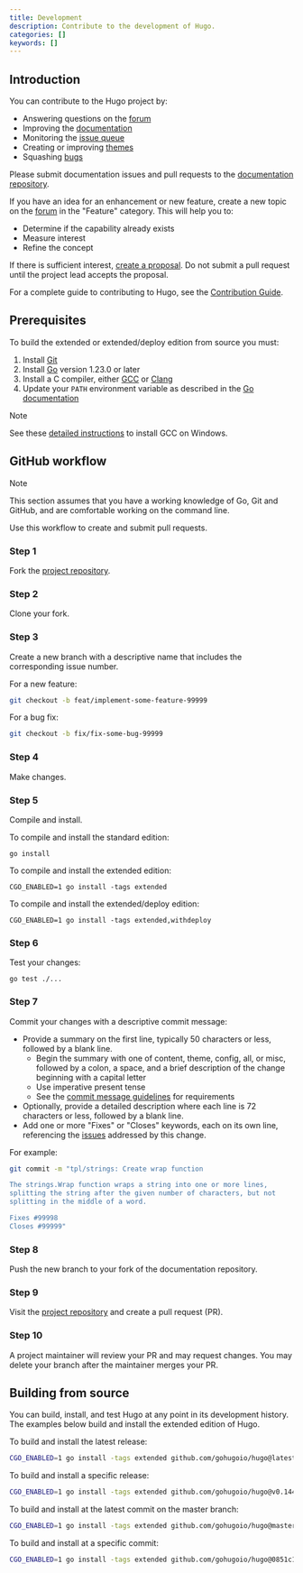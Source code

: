 ```yaml
---
title: Development
description: Contribute to the development of Hugo.
categories: []
keywords: []
---
```


## Introduction

You can contribute to the Hugo project by:

- Answering questions on the [forum]
- Improving the [documentation]
- Monitoring the [issue queue]
- Creating or improving [themes]
- Squashing [bugs]

Please submit documentation issues and pull requests to the [documentation repository].

If you have an idea for an enhancement or new feature, create a new topic on the [forum] in the "Feature" category. This will help you to:

- Determine if the capability already exists
- Measure interest
- Refine the concept

If there is sufficient interest, [create a proposal]. Do not submit a pull request until the project lead accepts the proposal.

For a complete guide to contributing to Hugo, see the [Contribution Guide].

## Prerequisites

To build the extended or extended/deploy edition from source you must:

1. Install [Git]
1. Install [Go] version 1.23.0 or later
1. Install a C compiler, either [GCC] or [Clang]
1. Update your `PATH` environment variable as described in the [Go documentation]

> [!note]
> See these [detailed instructions](https://discourse.gohugo.io/t/41370) to install GCC on Windows.

## GitHub workflow

> [!note]
> This section assumes that you have a working knowledge of Go, Git and GitHub, and are comfortable working on the command line.

Use this workflow to create and submit pull requests.

### Step 1

Fork the [project repository].

### Step 2

Clone your fork.

### Step 3

Create a new branch with a descriptive name that includes the corresponding issue number.

For a new feature:

```sh
git checkout -b feat/implement-some-feature-99999
```

For a bug fix:

```sh
git checkout -b fix/fix-some-bug-99999
```

### Step 4

Make changes.

### Step 5

Compile and install.

To compile and install the standard edition:

```text
go install
```

To compile and install the extended edition:

```text
CGO_ENABLED=1 go install -tags extended
```

To compile and install the extended/deploy edition:

```text
CGO_ENABLED=1 go install -tags extended,withdeploy
```

### Step 6

Test your changes:

```text
go test ./...
```

### Step 7

Commit your changes with a descriptive commit message:

- Provide a summary on the first line, typically 50 characters or less, followed by a blank line.
  - Begin the summary with one of content, theme, config, all, or misc, followed by a colon, a space, and a brief description of the change beginning with a capital letter
  - Use imperative present tense
  - See the [commit message guidelines] for requirements
- Optionally, provide a detailed description where each line is 72 characters or less, followed by a blank line.
- Add one or more "Fixes" or "Closes" keywords, each on its own line, referencing the [issues] addressed by this change.

For example:

```sh
git commit -m "tpl/strings: Create wrap function

The strings.Wrap function wraps a string into one or more lines,
splitting the string after the given number of characters, but not
splitting in the middle of a word.

Fixes #99998
Closes #99999"
```

### Step 8

Push the new branch to your fork of the documentation repository.

### Step 9

Visit the [project repository] and create a pull request (PR).

### Step 10

A project maintainer will review your PR and may request changes. You may delete your branch after the maintainer merges your PR.

## Building from source

You can build, install, and test Hugo at any point in its development history. The examples below build and install the extended edition of Hugo.

To build and install the latest release:

```sh
CGO_ENABLED=1 go install -tags extended github.com/gohugoio/hugo@latest
```

To build and install a specific release:

```sh
CGO_ENABLED=1 go install -tags extended github.com/gohugoio/hugo@v0.144.2
```

To build and install at the latest commit on the master branch:

```sh
CGO_ENABLED=1 go install -tags extended github.com/gohugoio/hugo@master
```

To build and install at a specific commit:

```sh
CGO_ENABLED=1 go install -tags extended github.com/gohugoio/hugo@0851c17
```

[bugs]: https://github.com/gohugoio/hugo/issues?q=is%3Aopen+is%3Aissue+label%3ABug
[Clang]: https://clang.llvm.org/
[commit message guidelines]: https://github.com/gohugoio/hugo/blob/master/CONTRIBUTING.md#git-commit-message-guidelines
[Contribution Guide]: https://github.com/gohugoio/hugo/blob/master/CONTRIBUTING.md
[create a proposal]: https://github.com/gohugoio/hugo/issues/new?labels=Proposal%2C+NeedsTriage&template=feature_request.md
[documentation]: /documentation
[documentation repository]: https://github.com/gohugoio/hugoDocs
[forum]: https://discourse.gohugo.io
[GCC]: https://gcc.gnu.org/
[Git]: https://git-scm.com/book/en/v2/Getting-Started-Installing-Git
[Go]: https://go.dev/doc/install
[Go documentation]: https://go.dev/doc/code#Command
[issue queue]: https://github.com/gohugoio/hugo/issues
[issues]: https://github.com/gohugoio/hugo/issues
[project repository]: https://github.com/gohugoio/hugo/
[themes]: https://themes.gohugo.io/
